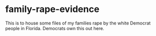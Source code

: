 # family-rape-evidence
This is to house some files of my families rape by the white Democrat people in Florida. Democrats own this out here.
